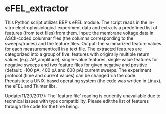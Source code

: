 # eFEL_extractor
This Python script utilizes BBP's eFEL module. The script reads in the in-vitro electrophysiological experiment data and extracts a predefined list of features (from text files) from them. 
Input: the membrane voltage data in ASCII-coded columnar files (the columns corresponding to the sweeps/traces) and the feature files. 
Output: the summarized feature values for each measurement/cell in a text file. The extracted features are categorized into a group of five: features with originally multiple return values (e.g. AP_amplitude), single-value features, single-value features for negative sweeps and two feature files for given negative and positive (default: -100 pA, 400 pA and 600 pA) current sweeps.
The experiment protocol (time and current values) can be changed via the code. 
Prequisites: a UNIX-based operating system (the code was written in Linux), the eFEL and Tkinter libs.

Update(11/20/2017):
The 'feature file' reading is currently unavailable due to technical issues with type compatibility. Please edit the list of features through the code for the time being.
